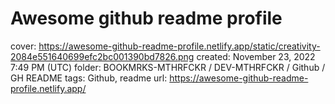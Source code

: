 # Awesome github readme profile

cover: https://awesome-github-readme-profile.netlify.app/static/creativity-2084e551640699efc2bc001390bd7826.png
created: November 23, 2022 7:49 PM (UTC)
folder: BOOKMRKS-MTHRFCKR / DEV-MTHRFCKR / Github / GH README
tags: Github, readme
url: https://awesome-github-readme-profile.netlify.app/
